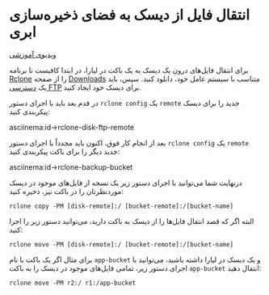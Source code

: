 # انتقال فایل از دیسک به فضای ذخیره‌سازی ابری
[ویدیوی آموزشی](https://files.liara.ir/liara/rclone/rclone-transfer-files-from-disk-to-bucket.mp4)

برای انتقال فایل‌های درون یک دیسک به یک باکت در لیارا، در ابتدا کافیست تا برنامه [Rclone](https://rclone.org/) را از صفحه [Downloads](https://rclone.org/downloads/) متناسب با سیستم عامل خود، دانلود کنید. سپس، باید یک [دسترسی FTP](../connect/ftp.md) برای دیسک خود ایجاد کنید.

در قدم بعد باید با اجرای دستور `rclone config` یک `remote` جدید را برای دیسک پیکربندی کنید:
<div>asciinema:id->rclone-disk-ftp-remote</div>

بعد از انجام کار فوق، اکنون باید مجدداً با اجرای دستور `rclone config` یک `remote` جدید دیگر را برای باکت پیکربندی کنید:
<div>asciinema:id->rclone-backup-bucket</div>

درنهایت شما می‌توانید با اجرای دستور زیر یک نسخه از فایل‌های موجود در دیسک موردنظرتان را در باکت نیز، ذخیره کنید:

```
rclone copy -PM [disk-remote]:/ [bucket-remote]:/[bucket-name]
```
البته اگر که قصد انتقال فایل‌ها را از دیسک به باکت دارید، می‌توانید دستور زیر را اجرا کنید:

```
rclone move -PM [disk-remote]:/ [bucket-remote]:/[bucket-name]
```
برای مثال اگر یک باکت با نام `app-bucket` و یک دیسک در لیارا داشته باشید، می‌توانید با اجرای دستور زیر، تمامی فایل‌های موجود در دیسک را به باکت `app-bucket` انتقال دهید:

```
rclone move -PM r2:/ r1:/app-bucket
```











